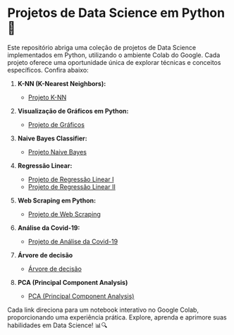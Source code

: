 # Projetos de Data Science em Python 🚀

Este repositório abriga uma coleção de projetos de Data Science implementados em Python, utilizando o ambiente Colab do Google. Cada projeto oferece uma oportunidade única de explorar técnicas e conceitos específicos. Confira abaixo:

1. **K-NN (K-Nearest Neighbors):**
   - [Projeto K-NN](https://colab.research.google.com/drive/100Nn1aHv8WD15yDegeHHsl5H8-pTId0M?usp=sharing)

2. **Visualização de Gráficos em Python:**
   - [Projeto de Gráficos](https://colab.research.google.com/drive/1tCkyGdeNInBerWzhW5lP5Q2fDMYlUkmu?usp=sharing)

3. **Naive Bayes Classifier:**
   - [Projeto Naive Bayes](https://colab.research.google.com/drive/15leLWbuVNiCLkMEmI-tyEn_dsP45ZRU-?usp=sharing)

4. **Regressão Linear:**
   - [Projeto de Regressão Linear I](https://colab.research.google.com/drive/1JHl4BEOXsxq0vKDZtsSyuZ0J9YF0an0V?usp=sharing)
   - [Projeto de Regressão Linear II](https://colab.research.google.com/drive/1MkeR_CbJBavsBrMNIsABvTVxJlXnTp9a?usp=sharing)

5. **Web Scraping em Python:**
   - [Projeto de Web Scraping](https://colab.research.google.com/drive/1f04crceABqgMU36VLr4vQXnFYn02v_ll?usp=sharing)

6. **Análise da Covid-19:**
   - [Projeto de Análise da Covid-19](https://colab.research.google.com/drive/15j-Afivmp7yUHWwcgWYsXr3_QxUpEsbr?usp=sharing)

7. **Árvore de decisão**
   - [Árvore de decisão](https://colab.research.google.com/drive/1JhhMiz1I2xhfTMwifhnGbVPL8r6nhPF7?usp=sharing)
 
8. **PCA (Principal Component Analysis)**
   - [PCA (Principal Component Analysis)](https://colab.research.google.com/drive/1tlv8AOXEnh-YxCAzOTx0lfuYkZfhQC17?usp=sharing)

     
    

Cada link direciona para um notebook interativo no Google Colab, proporcionando uma experiência prática. Explore, aprenda e aprimore suas habilidades em Data Science! 📊🔍
